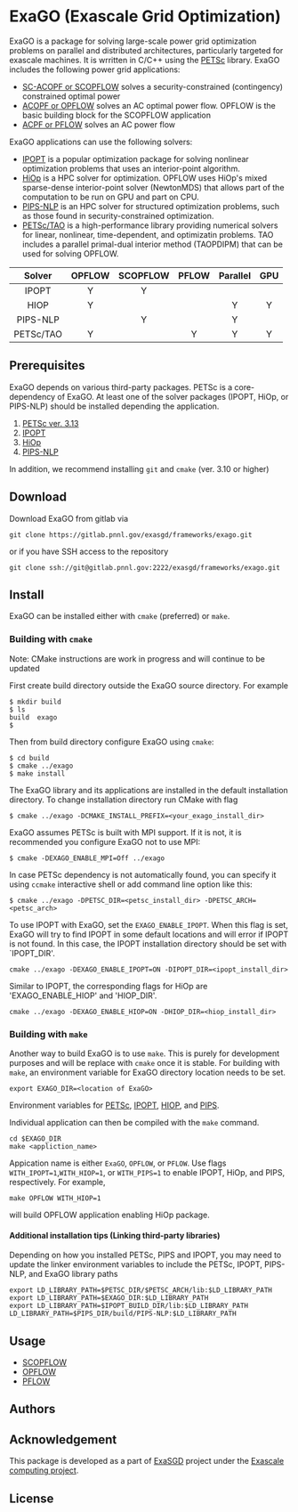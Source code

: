# ExaGO (<b>Exa</b>scale <b>G</b>rid <b>O</b>ptimization)
ExaGO is a package for solving large-scale power grid optimization problems on parallel and distributed architectures, particularly targeted for exascale machines. It is wrritten in C/C++ using the [PETSc](https://www.mcs.anl.gov/petsc/) library. ExaGO includes the following power grid applications:

- [SC-ACOPF or SCOPFLOW](docs/web/scopflow.md) solves a security-constrained (contingency) constrained optimal power
- [ACOPF or OPFLOW](docs/web/opflow.md) solves an AC optimal power flow. OPFLOW is the basic building block for the SCOPFLOW application
- [ACPF or PFLOW](docs/web/pflow.md) solves an AC power flow

ExaGO applications can use the following solvers:

- [IPOPT](https://github.com/coin-or/Ipopt) is a popular optimization package for solving nonlinear optimization problems that uses an interior-point algorithm.
- [HiOp](https://github.com/LLNL/hiop) is a HPC solver for optimization. OPFLOW uses HiOp's mixed sparse-dense interior-point solver (NewtonMDS) that allows part of the computation to be run on GPU and part on CPU.
- [PIPS-NLP](https://github.com/Argonne-National-Laboratory/PIPS/tree/master/PIPS-NLP) is an HPC solver for structured optimization problems, such as those found in security-constrained optimization.
- [PETSc/TAO](https://www.mcs.anl.gov/petsc/) is a high-performance library providing numerical solvers for linear, nonlinear, time-dependent, and optimizatin problems. TAO includes a parallel primal-dual interior method (TAOPDIPM) that can be used for solving OPFLOW.


|  Solver | OPFLOW   | SCOPFLOW  | PFLOW  | Parallel  | GPU |
|:----------:|:---:|:---:|:---:|:---:|:---:|
| IPOPT      | Y   | Y   |     |     |   |
| HIOP       | Y   |     |     | Y   | Y |
| PIPS-NLP   |     | Y   |     | Y   |   |
| PETSc/TAO  | Y   |     | Y   | Y   | Y |

## Prerequisites
ExaGO depends on various third-party packages. PETSc is a core-dependency of ExaGO. At least one of the solver packages (IPOPT, HiOp, or PIPS-NLP) should be installed depending the application.
1. [PETSc ver. 3.13](docs/web/petsc_install.md)
1. [IPOPT](docs/web/ipopt_install.md) 
1. [HiOp](docs/web/hiop_install.md)
1. [PIPS-NLP](docs/web/pips_install.md)

In addition, we recommend installing `git` and `cmake` (ver. 3.10 or higher)

## Download
Download ExaGO from gitlab via
```
git clone https://gitlab.pnnl.gov/exasgd/frameworks/exago.git
```
or if you have SSH access to the repository
```
git clone ssh://git@gitlab.pnnl.gov:2222/exasgd/frameworks/exago.git
```

## Install

ExaGO can be installed either with `cmake` (preferred) or `make`.

### Building with `cmake`

Note: CMake instructions are work in progress and will continue to be updated

First create build directory outside the ExaGO source directory. For example
```shell
$ mkdir build
$ ls
build  exago
$
```
Then from build directory configure ExaGO using `cmake`:
```shell
$ cd build
$ cmake ../exago
$ make install
```
The ExaGO library and its applications are installed in the default installation
directory. To change installation directory run CMake with flag
```
$ cmake ../exago -DCMAKE_INSTALL_PREFIX=<your_exago_install_dir>
```
ExaGO assumes PETSc is built with MPI support. If it is not, it is recommended
you configure ExaGO not to use MPI: 
```
$ cmake -DEXAGO_ENABLE_MPI=Off ../exago
```
In case PETSc dependency is not automatically found, you can specify it using
`ccmake` interactive shell or add command line option like this:
```
$ cmake ../exago -DPETSC_DIR=<petsc_install_dir> -DPETSC_ARCH=<petsc_arch>
```

To use IPOPT with ExaGO, set the `EXAGO_ENABLE_IPOPT`. When this flag is set, ExaGO will try to find IPOPT in some default locations and will error if IPOPT is not found. In this case, the IPOPT installation directory should be set with `IPOPT_DIR'.
```
cmake ../exago -DEXAGO_ENABLE_IPOPT=ON -DIPOPT_DIR=<ipopt_install_dir>
```

Similar to IPOPT, the corresponding flags for HiOp are 'EXAGO_ENABLE_HIOP' and 'HIOP_DIR'.
```
cmake ../exago -DEXAGO_ENABLE_HIOP=ON -DHIOP_DIR=<hiop_install_dir>
```
### Building with `make`
Another way to build ExaGO is to use `make`. This is purely for development purposes and will be replace with `cmake` once it is stable. For building with `make`, an environment variable for ExaGO directory location needs to be set.
```
export EXAGO_DIR=<location of ExaGO>
```
Environment variables for [PETSc](docs/web/petsc_install.md), [IPOPT](docs/web/ipopt_install.md), [HIOP](docs/web/hiop_install.md), and [PIPS](docs/web/pips_install.md). 

Individual application can then be compiled with the `make` command.
```
cd $EXAGO_DIR
make <appliction_name>
```
Appication name is either `ExaGO`, `OPFLOW`, or `PFLOW`. Use flags `WITH_IPOPT=1`,`WITH_HIOP=1`, or `WITH_PIPS=1` to enable IPOPT, HiOp, and PIPS, respectively. For example,
```
make OPFLOW WITH_HIOP=1
```
will build OPFLOW application enabling HiOp package.

#### Additional installation tips (Linking third-party libraries)
Depending on how you installed PETSc, PIPS and IPOPT, you may need to update the linker environment variables to include the PETSc, IPOPT, PIPS-NLP, and ExaGO library paths
```
export LD_LIBRARY_PATH=$PETSC_DIR/$PETSC_ARCH/lib:$LD_LIBRARY_PATH
export LD_LIBRARY_PATH=$EXAGO_DIR:$LD_LIBRARY_PATH
export LD_LIBRARY_PATH=$IPOPT_BUILD_DIR/lib:$LD_LIBRARY_PATH
LD_LIBRARY_PATH=$PIPS_DIR/build/PIPS-NLP:$LD_LIBRARY_PATH
```

## Usage

- [SCOPFLOW](docs/web/scopflow.md)
- [OPFLOW](docs/web/opflow.md)
- [PFLOW](docs/web/pflow.md)

## Authors

## Acknowledgement
This package is developed as a part of [ExaSGD](https://www.exascaleproject.org/wp-content/uploads/2019/10/ExaSGD.pdf) project under the [Exascale computing project](https://www.exascaleproject.org/).

## License


